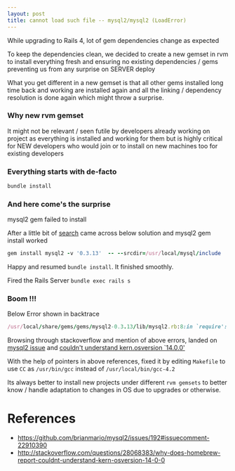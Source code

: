 ```yaml
---
layout: post
title: cannot load such file -- mysql2/mysql2 (LoadError) 
---
```


While upgrading to Rails 4, lot of gem dependencies change as expected

To keep the dependencies clean, we decided to create a new gemset in rvm
to install everything fresh and ensuring no existing dependencies / gems
preventing us from any surprise on SERVER deploy

What you get different in a new gemset is that all other gems installed
long time back and working are installed again and all the linking /
dependency resolution is done again which might throw a surprise.

### Why new rvm gemset

It might not be relevant / seen futile by developers already working on
project as everything is installed and working for them but is highly
critical for NEW developers who would join or to install on new machines
too for existing developers

### Everything starts with de-facto

```ruby
bundle install
```

### And here come's the surprise
mysql2 gem failed to install

After a little bit of [search](https://github.com/brianmario/mysql2/issues/192#issuecomment-8701366) came across below solution and mysql2 gem
install worked

```ruby
gem install mysql2 -v '0.3.13'  -- --srcdir=/usr/local/mysql/include
```

Happy and resumed `bundle install`. It finished smoothly.

Fired the Rails Server `bundle exec rails s` 

### Boom !!!

Below Error shown in backtrace

```ruby
/usr/local/share/gems/gems/mysql2-0.3.13/lib/mysql2.rb:8:in `require': cannot load such file -- mysql2/mysql2 (LoadError)
```

Browsing through stackoverflow and mention of above errors, landed on [mysql2 issue](https://github.com/brianmario/mysql2/issues/192#issuecomment-22910390)
and [couldn't understand kern.osversion `14.0.0'](http://stackoverflow.com/questions/28068383/why-does-homebrew-report-couldnt-understand-kern-osversion-14-0-0)

With the help of pointers in above references, fixed it by editing
`Makefile` to use `CC` as `/usr/bin/gcc` instead of
`/usr/local/bin/gcc-4.2`

Its always better to install new projects under different `rvm gemsets`
to better know / handle adaptation to changes in OS due to upgrades or
otherwise.

References
==========

- https://github.com/brianmario/mysql2/issues/192#issuecomment-22910390
- http://stackoverflow.com/questions/28068383/why-does-homebrew-report-couldnt-understand-kern-osversion-14-0-0

